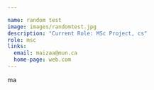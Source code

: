 ```yaml
---

name: random test
image: images/randomtest.jpg
description: "Current Role: MSc Project, cs"
role: msc
links:
  email: maizaa@mun.ca
  home-page: web.com
---
```


ma